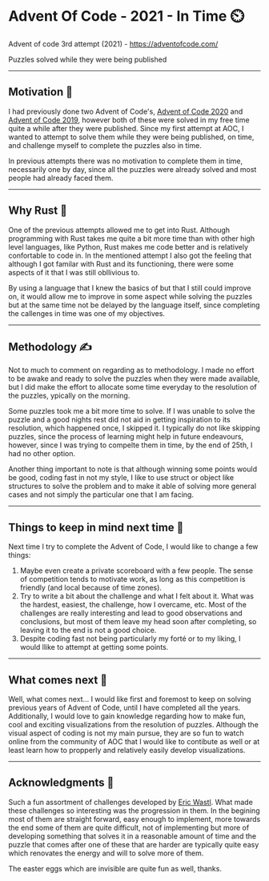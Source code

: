 # Advent Of Code - 2021 - In Time ⏲️
Advent of code 3rd attempt (2021) - https://adventofcode.com/

Puzzles solved while they were being published

---
## Motivation 🚂

I had previously done two Advent of Code's, [Advent of Code 2020][Advent of Code 2020] and [Advent of Code 2019][Advent of Code 2019], however both of these were solved in my free time quite a while after they were published. Since my first attempt at AOC, I wanted to attempt to solve them while they were being published, on time, and challenge myself to complete the puzzles also in time.

In previous attempts there was no motivation to complete them in time, necessarily one by day, since all the puzzles were already solved and most people had already faced them.

---

## Why Rust 🦀

One of the previous attempts allowed me to get into Rust. Although programming with Rust takes me quite a bit more time than with other high level languages, like Python, Rust makes me code better and is relatively confortable to code in. In the mentioned attempt I also got the feeling that although I got familar with Rust and its functioning, there were some aspects of it that I was still obllivious to.

By using a language that I knew the basics of but that I still could improve on, it would allow me to improve in some aspect while solving the puzzles but at the same time not be delayed by the language itself, since completing the callenges in time was one of my objectives.

---

## Methodology ✍

Not to much to comment on regarding as to methodology. I made no effort to be awake and ready to solve the puzzles when they were made available, but I did make the effort to allocate some time everyday to the resolution of the puzzles, ypically on the morning.

Some puzzles took me a bit more time to solve. If I was unable to solve the puzzle and a good nights rest did not aid in getting inspiration to its resolution, which happened once, I skipped it. I typically do not like skipping puzzles, since the process of learning might help in future endeavours, however, since I was trying to compelte them in time, by the end of 25th, I had no other option.

Another thing important to note is that although winning some points would be good, coding fast in not my style, I like to use struct or object like structures to solve the problem and to make it able of solving more general cases and not simply the particular one that I am facing.

---

## Things to keep in mind next time 🙊

Next time I try to complete the Advent of Code, I would like to change a few things:

1. Maybe even create a private scoreboard with a few people. The sense of competition tends to motivate work, as long as this competition is friendly (and local because of time zones).
2. Try to write a bit about the challenge and what I felt about it. What was the hardest, easiest, the challenge, how I overcame, etc. Most of the challenges are really interesting and lead to good observations and conclusions, but most of them leave my head soon after completing, so leaving it to the end is not a good choice.
3. Despite coding fast not being particularly my forté or to my liking, I would llike to attempt at getting some points.

---

## What comes next 🔮

Well, what comes next... I would like first and foremost to keep on solving previous years of Advent of Code, until I have completed all the years. Additionally, I would love to gain knowledge regarding how to make fun, cool and exciting visualizations from the resolution of puzzles. Although the visual aspect of coding is not my main pursue, they are so fun to watch online from the community of AOC that I would like to contibute as well or at least learn how to propperly and relatively easily develop visualizations.

---

## Acknowledgments 🤗

Such a fun assortment of challenges developed by [Eric Wastl][Eric Wastl Webpage]. What made these challenges so interesting was the progression in them. In the begining most of them are straight forward, easy enough to implement, more towards the end some of them are quite difficult, not of implementing but more of developing something that solves it in a reasonable amount of time and the puzzle that comes after one of these that are harder are typically quite easy which renovates the energy and will to solve more of them.

The easter eggs which are invisible are quite fun as well, thanks.


[Advent of Code 2020]: https://github.com/Sousa99/AdventOfCode2020
[Advent of Code 2019]: https://github.com/Sousa99/AdventOfCode2019
[Eric Wastl Webpage]: http://was.tl/